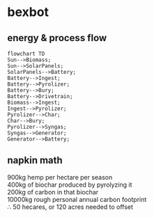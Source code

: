 # bexbot

## energy & process flow
```mermaid
flowchart TD
Sun-->Biomass;
Sun-->SolarPanels;
SolarPanels-->Battery;
Battery-->Ingest;
Battery-->Pyrolizer;
Battery-->Bury;
Battery-->Drivetrain;
Biomass-->Ingest;
Ingest-->Pyrolizer;
Pyrolizer-->Char;
Char-->Bury;
Pyrolizer-->Syngas;
Syngas-->Generator;
Generator-->Battery;
```


## napkin math
900kg hemp per hectare per season\
400kg of biochar produced by pyrolyzing it\
200kg of carbon in that biochar\
10000kg rough personal annual carbon footprint\
∴ 50 hecares, or 120 acres needed to offset
